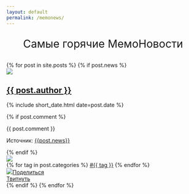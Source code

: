 ```yaml
---
layout: default
permalink: /memonews/
---
```

<p style="text-align: center; font-size: 2em; margin-bottom: 30px;">Самые горячие МемоНовости</p>
<div class="posts">
{% for post in site.posts %}
{% if post.news %}
    <article class="post">
        <div class="author-line">
            <a href="/{{ post.author }}">
                <img src="/images/author-{{ post.author }}.png" class="author-img"> 
                <div class="author-name">
                    <h1>{{ post.author }}</h1>
                </div>
            </a>
            <div class="datetime">
                <p>{% include short_date.html date=post.date %}</p>
            </div>
        </div>
        {% if post.comment %}
        <div class="author-comment">
            <p>{{ post.comment }}</p>
            <p style="istochnik">Источник: <a href="{{post.news}}">{{post.news}}</a></p>
        </div>
        {% endif %}
        <div class="mem">
            <a rel="simplebox" href="{{ post.url }}">
            <img src="{{ post.image }}"></a>
        </div>
        <div class="tags">
            {% for tag in post.categories %}
            <a href="/{{ tag }}">#{{ tag }}</a>
            {% endfor %}
        </div>
        <div class="vk-share-button"><a href='http://vk.com/share.php?url=https://memoshub.github.io{{ post.url | uri: absolute }}&image={{post.image}}' target='_blank' onclick="window.open('http://vk.com/share.php?url=https://memoshub.github.io{{ post.url | uri: absolute }}&image={{post.image}}', this.title, 'toolbar=0, status=0, width=548, height=325'); return false"><img src="/images/vk1.png"><span>Поделиться</span></a></div>
        <a href="http://twitter.com/share?text=&url=https://memoshub.github.io{{post.url}}" title="Поделиться ссылкой в Твиттере" onclick="window.open(this.href, this.title, 'toolbar=0, status=0, width=548, height=325'); return false" target="_parent" class="twitter-share-button" data-size="large">Твитнуть</a>
    </article>
{% endif %}
{% endfor %}
    <script>!function(d,s,id){var js,fjs=d.getElementsByTagName(s)[0],p=/^http:/.test(d.location)?'http':'https';if(!d.getElementById(id)){js=d.createElement(s);js.id=id;js.src=p+'://platform.twitter.com/widgets.js';fjs.parentNode.insertBefore(js,fjs);}}(document, 'script', 'twitter-wjs');</script>
</div>